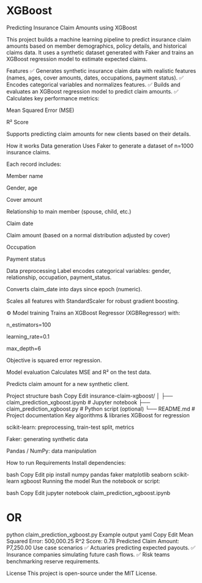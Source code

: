 # XGBoost
 Predicting Insurance Claim Amounts using XGBoost


 This project builds a machine learning pipeline to predict insurance claim amounts based on member demographics, policy details, and historical claims data.
It uses a synthetic dataset generated with Faker and trains an XGBoost regression model to estimate expected claims.

 Features
✅ Generates synthetic insurance claim data with realistic features (names, ages, cover amounts, dates, occupations, payment status).
✅ Encodes categorical variables and normalizes features.
✅ Builds and evaluates an XGBoost regression model to predict claim amounts.
✅ Calculates key performance metrics:

Mean Squared Error (MSE)

R² Score

 Supports predicting claim amounts for new clients based on their details.

 How it works
 Data generation
Uses Faker to generate a dataset of n=1000 insurance claims.

Each record includes:

Member name

Gender, age

Cover amount

Relationship to main member (spouse, child, etc.)

Claim date

Claim amount (based on a normal distribution adjusted by cover)

Occupation

Payment status

 Data preprocessing
Label encodes categorical variables: gender, relationship, occupation, payment_status.

Converts claim_date into days since epoch (numeric).

Scales all features with StandardScaler for robust gradient boosting.

⚙ Model training
Trains an XGBoost Regressor (XGBRegressor) with:

n_estimators=100

learning_rate=0.1

max_depth=6

Objective is squared error regression.

 Model evaluation
Calculates MSE and R² on the test data.

Predicts claim amount for a new synthetic client.

 Project structure
bash
Copy
Edit
insurance-claim-xgboost/
│
├── claim_prediction_xgboost.ipynb  # Jupyter notebook
├── claim_prediction_xgboost.py     # Python script (optional)
└── README.md                       # Project documentation
 Key algorithms & libraries
XGBoost for regression

scikit-learn: preprocessing, train-test split, metrics

Faker: generating synthetic data

Pandas / NumPy: data manipulation

 How to run
 Requirements
Install dependencies:

bash
Copy
Edit
pip install numpy pandas faker matplotlib seaborn scikit-learn xgboost
Running the model
Run the notebook or script:

bash
Copy
Edit
jupyter notebook claim_prediction_xgboost.ipynb
# OR
python claim_prediction_xgboost.py
 Example output
yaml
Copy
Edit
Mean Squared Error: 500,000.25
R^2 Score: 0.78
Predicted Claim Amount: P7,250.00
 Use case scenarios
✅ Actuaries predicting expected payouts.
✅ Insurance companies simulating future cash flows.
✅ Risk teams benchmarking reserve requirements.

 License
This project is open-source under the MIT License.


